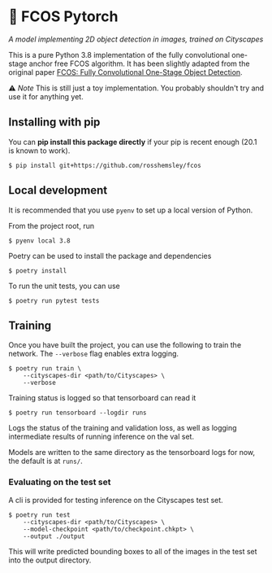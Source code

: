 # 🔎  FCOS Pytorch

_A model implementing 2D object detection in images, trained on Cityscapes_

This is a pure Python 3.8 implementation of the fully convolutional one-stage anchor free FCOS algorithm.
It has been slightly adapted from the original paper [FCOS: Fully Convolutional One-Stage Object Detection](https://arxiv.org/pdf/1904.01355.pdf).


⚠️  _Note_ This is still just a toy implementation. You probably shouldn't try and use it for anything yet.


## Installing with pip
You can **pip install this package directly** if your pip is recent enough (20.1 is known to work).

```
$ pip install git+https://github.com/rosshemsley/fcos
```

## Local development
It is recommended that you use `pyenv` to set up a local version of Python.

From the project root, run
```
$ pyenv local 3.8
```

Poetry can be used to install the package and dependencies
```
$ poetry install
```

To run the unit tests, you can use
```
$ poetry run pytest tests
```

## Training
Once you have built the project, you can use the following to train the network.
The `--verbose` flag enables extra logging.

```
$ poetry run train \
    --cityscapes-dir <path/to/Cityscapes> \
    --verbose
```

Training status is logged so that tensorboard can read it

```
$ poetry run tensorboard --logdir runs
```

Logs the status of the training and validation loss, as well as logging intermediate results of running inference on the val set.

Models are written to the same directory as the tensorboard logs for now, the default is at `runs/`.

### Evaluating on the test set
A cli is provided for testing inference on the Cityscapes test set.

```
$ poetry run test
    --cityscapes-dir <path/to/Cityscapes> \
    --model-checkpoint <path/to/checkpoint.chkpt> \
    --output ./output 
```

This will write predicted bounding boxes to all of the images in the test set into the output directory.

